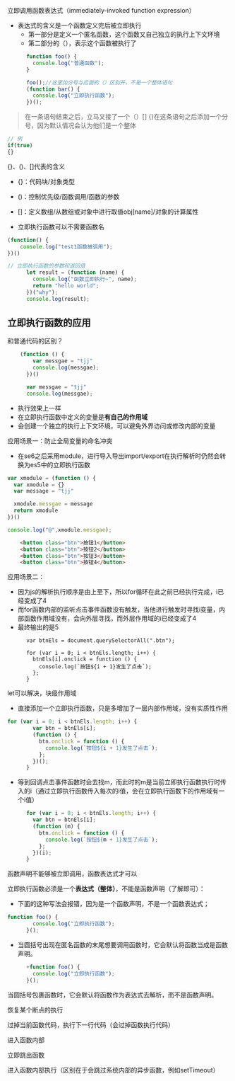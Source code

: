 立即调用函数表达式（immediately-invoked function expression）

+ 表达式的含义是一个函数定义完后被立即执行
  + 第一部分是定义一个匿名函数，这个函数又自己独立的执行上下文环境
  + 第二部分的（），表示这个函数被执行了

```js
      function foo() {
        console.log("普通函数");
      }

      foo();//这里加分号与后面的（）区别开，不是一个整体语句
      (function bar() {
        console.log("立即执行函数");
      })();
```



> 在一条语句结束之后，立马又接了一个（）[] {}在这条语句之后添加一个分号，因为默认情况会认为他们是一个整体

```js
// 例
if(true) 
{}
```

{}、()、[]代表的含义

+ {}：代码块/对象类型
+ ()：控制优先级/函数调用/函数的参数
+ []：定义数组/从数组或对象中进行取值obj[name]/对象的计算属性



+ 立即执行函数可以不需要函数名

```js
(function() {
	console.log("test1函数被调用");
})()
```





```js
// 立即执行函数的参数和返回值
      let result = (function (name) {
        console.log("函数立即执行~", name);
        return "hello world";
      })("why");
      console.log(result);
```



## 立即执行函数的应用

和普通代码的区别？

```js
	(function () {
        var messgae = "tjj"
        console.log(messgae);
      })()

      var messgae = "tjj"
      console.log(messgae);
```



+ 执行效果上一样
+ 在立即执行函数中定义的变量是**有自己的作用域**
+ 会创建一个独立的执行上下文环境，可以避免外界访问或修改内部的变量

应用场景一：防止全局变量的命名冲突

+ 在se6之后采用module，进行导入导出import/export在执行解析时仍然会转换为es5中的立即执行函数

```js
var xmodule = (function () {
  var xmodule = {}
  var message = "tjj"

  xmodule.messgae = message
  return xmodule
})()
```



```js
console.log("@",xmodule.messgae);
```





```html
    <button class="btn">按钮1</button>
    <button class="btn">按钮2</button>
    <button class="btn">按钮3</button>
    <button class="btn">按钮4</button>
```



应用场景二：

+ 因为js的解析执行顺序是由上至下，所以for循环在此之前已经执行完成，i已经变成了4
+ 而for函数内部的监听点击事件函数没有触发，当他进行触发时寻找i变量，内部函数作用域没有，会向外层寻找，而外层作用域的i已经变成了4
+ 最终输出的是5

```
      var btnEls = document.querySelectorAll(".btn");

      for (var i = 0; i < btnEls.length; i++) {
        btnEls[i].onclick = function () {
          console.log(`按钮${i + 1}发生了点击`);
        };
      }
```



let可以解决，块级作用域



+ 直接添加一个立即执行函数，只是多增加了一层内部作用域，没有实质性作用

```js
for (var i = 0; i < btnEls.length; i++) {
        var btn = btnEls[i];
        (function () {
          btn.onclick = function () {
            console.log(`按钮${i + 1}发生了点击`);
          };
        })();
      }
```



+ 等到回调点击事件函数时会去找m，而此时的m是当前立即执行函数执行时传入的i（通过立即执行函数传入每次的i值，会在立即执行函数下的作用域有一个i值）

```js
      for (var i = 0; i < btnEls.length; i++) {
        var btn = btnEls[i];
        (function (m) {
          btn.onclick = function () {
            console.log(`按钮${m + 1}发生了点击`);
          };
        })(i);
      }
```





函数声明不能够被立即调用，函数表达式才可以

 立即执行函数必须是一个**表达式（整体）**，不能是函数声明（了解即可）： 

+ 下面的这种写法会报错，因为是一个函数声明，不是一个函数表达式； 

```js
function foo() {
        console.log("立即执行函数");
      }();
```



+ 当圆括号出现在匿名函数的末尾想要调用函数时，它会默认将函数当成是函数声明。

```js
      +function foo() {
        console.log("立即执行函数");
      }();
```

 

当圆括号包裹函数时，它会默认将函数作为表达式去解析，而不是函数声明。





恢复某个断点的执行

过掉当前函数代码，执行下一行代码（会过掉函数执行代码）

进入函数内部

立即跳出函数

进入函数内部执行（区别在于会跳过系统内部的异步函数，例如setTimeout）